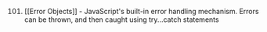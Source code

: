101. [[Error Objects]] - JavaScript's built-in error handling mechanism. Errors can be thrown, and then caught using try...catch statements